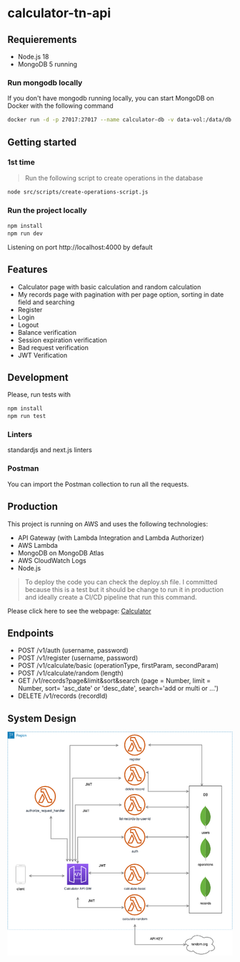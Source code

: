 # calculator-tn-api

## Requierements

* Node.js 18
* MongoDB 5 running

### Run mongodb locally
If you don't have mongodb running locally, you can start MongoDB on Docker with the following command

```bash
docker run -d -p 27017:27017 --name calculator-db -v data-vol:/data/db mongo:5
```

## Getting started

### 1st time
> Run the following script to create operations in the database

```bash
node src/scripts/create-operations-script.js
```

### Run the project locally
```bash
npm install
npm run dev
```
Listening on port http://localhost:4000 by default

## Features

* Calculator page with basic calculation and random calculation
* My records page with pagination with per page option, sorting in date field and searching
* Register
* Login
* Logout
* Balance verification
* Session expiration verification
* Bad request verification
* JWT Verification

## Development

Please, run tests with 
```bash
npm install
npm run test
```

### Linters
standardjs and next.js linters

### Postman
You can import the Postman collection to run all the requests.

## Production

This project is running on AWS and uses the following technologies:
* API Gateway (with Lambda Integration and Lambda Authorizer)
* AWS Lambda
* MongoDB on MongoDB Atlas
* AWS CloudWatch Logs
* Node.js

> To deploy the code you can check the deploy.sh file. I committed because this is a test but it should be change to run it in production and ideally create a CI/CD pipeline that run this command.

Please click here to see the webpage: [Calculator](https://calculator-tn-webapp.vercel.app)

## Endpoints

* POST /v1/auth (username, password)
* POST /v1/register (username, password)
* POST /v1/calculate/basic (operationType, firstParam, secondParam)
* POST /v1/calculate/random (length)
* GET /v1/records?page&limit&sort&search (page = Number, limit = Number, sort= 'asc_date' or 'desc_date', search='add or multi or ...')
* DELETE /v1/records (recordId)

## System Design

![Calculator System Design](/system-design.png)